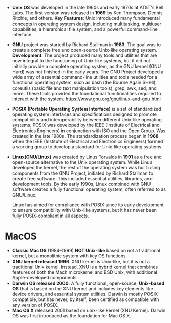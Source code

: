 - **Unix OS** was developed in the late 1960s and early 1970s at AT&T's Bell Labs. The first version was released in **1969** by Ken Thompson, Dennis Ritchie, and others. **Key Features**: Unix introduced many fundamental concepts in operating system design, including multitasking, multiuser capabilities, a hierarchical file system, and a powerful command-line interface.
  
- **GNU** project was started by Richard Stallman in **1983**. The goal was to create a complete free and open-source Unix-like operating system. **Development**: The project produced many tools and utilities that are now integral to the functioning of Unix-like systems, but it did not initially provide a complete operating system, as the GNU kernel (GNU Hurd) was not finished in the early years. The GNU Project developed a wide array of essential command-line utilities and tools needed for a functional operating system, such as bash (the Bourne Again SHell), coreutils (basic file and text manipulation tools), grep, awk, sed, and more. These tools provided the foundational functionalities required to interact with the system. https://www.gnu.org/gnu/linux-and-gnu.html
  
- **POSIX (Portable Operating System Interface)** is a set of standardized operating system interfaces and specifications designed to promote compatibility and interoperability between different Unix-like operating systems. POSIX was developed by the IEEE (Institute of Electrical and Electronics Engineers) in conjunction with ISO and the Open Group. Was created in the late 1980s. The standardization process began in **1988** when the IEEE (Institute of Electrical and Electronics Engineers) formed a working group to develop a standard for Unix-like operating systems.

- **Linux(GNU/Linux)** was created by Linus Torvalds in **1991** as a free and open-source alternative to the Unix operating system. While Linus developed the kernel, the rest of the operating system was built using components from the GNU Project, initiated by Richard Stallman to create free software. This included essential utilities, libraries, and development tools. By the early 1990s, Linux combined with GNU software created a fully functional operating system, often referred to as GNU/Linux.

  Linux has aimed for compliance with POSIX since its early development to ensure compatibility with Unix-like systems, but it has never been fully POSIX-compliant in all aspects.

# MacOS

- **Classic Mac OS** (1984–1999) **NOT Unix-like** based on not a traditional kernel, but a monolithic system with key OS functions.
- **XNU kernel released 1996**. XNU kernel is Unix-like, but it is not a traditional Unix kernel. Instead, XNU is a hybrid kernel that combines features of both the Mach microkernel and BSD Unix, with additional Apple-developed components.
- **Darwin OS released 2000.** A fully functional, open-source, **Unix-based OS** that is based on the XNU kernel and includes key elements like device drivers, and essential system utilities. Darwin is mostly POSIX-compatible, but has never, by itself, been certified as compatible with any version of POSIX.
- **Mac OS X** released 2001 based on unix-like kernel (XNU Kernel). Darwin OS was first introduced as the foundation for Mac OS X.
